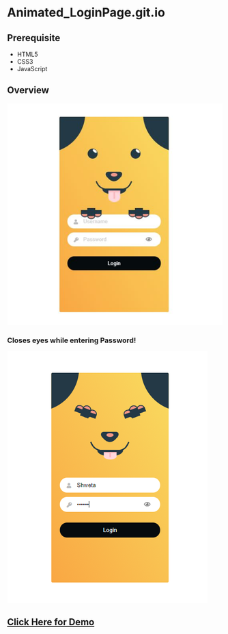 # Animated_LoginPage.git.io
## Prerequisite
- HTML5
- CSS3
- JavaScript

## Overview
![](Capture.JPG)
### Closes eyes while entering Password!
![](Capture1.png)

## <a href="https://github.com/ShwetaDhame/Animated_LoginPage.git.io/">Click Here for Demo</a>
